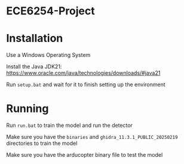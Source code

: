 # ECE6254-Project

# Installation

Use a Windows Operating System

Install the Java JDK21: https://www.oracle.com/java/technologies/downloads/#java21

Run `setup.bat` and wait for it to finish setting up the environment

# Running

Run `run.bat` to train the model and run the detector

Make sure you have the `binaries` and `ghidra_11.3.1_PUBLIC_20250219` directories to train the model

Make sure you have the arducopter binary file to test the model